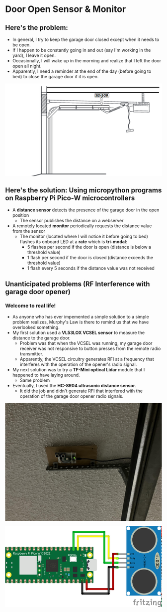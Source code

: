 # Door Open Sensor & Monitor

## Here's the problem:


* In general, I try to keep the garage door closed except when it needs to be open.
* If I happen to be constantly going in and out (say I'm working in the yard), I leave it open.
* Occasionally, I will wake up in the morning and realize that I left the door open all night.
* Apparently, I need a reminder at the end of the day (before going to bed) to close the garage door if it is open.

![door open schematic](imgs/door_open.png)

## Here's the solution: Using micropython programs on Raspberry Pi Pico-W microcontrollers

* A **distance sensor** detects the presence of the garage door in the open position
    * The sensor publishes the distance on a webserver
* A remotely located **monitor** periodically requests the distance value from the sensor
    * The monitor (located where I will notice it before going to bed) flashes its onboard LED at a **rate** which is **tri-modal**:
        * 5 flashes per second if the door is open (distance is below a threshold value)
        * 1 flash per second if the door is closed (distance exceeds the threshold value)
        * 1 flash every 5 seconds if the distance value was not received

## Unanticipated problems (RF Interference with garage door opener)

### Welcome to real life!

* As anyone who has ever impemented a simple solution to a simple problem realizes, Murphy's Law is there to remind us that we have overlooked something.
* My first solution used a **VL53LOX VCSEL sensor** to measure the distance to the garage door.
    * Problem was that when the VCSEL was running, my garage door receiver was not responsive to button presses from the remote radio transmitter.
    * Apparently, the VCSEL circuitry generates RFI at a frequency that interferes with the operation of the opener's radio signal.
* My next solution was to try a **TF-Mini optical Lidar** module that I happened to have laying around.
    * Same problem
* Eventually, I used the **HC-SR04 ultrasonic distance sensor**.
    * It did the job and didn't generate RFI that interfered with the operation of the garage door opener radio signals.

![Sensor board](imgs/sensor.jpg)

![Breadboard Diagram](imgs/hc-sr04_bb.png)

